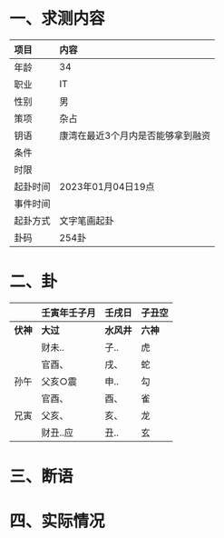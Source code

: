 # 一、求测内容
|项目|内容|
|:-|:-|
|年龄|34|
|职业|IT|
|性别|男|
|策项|杂占|
|钥语|康湾在最近3个月内是否能够拿到融资|
|条件||
|时限||
|起卦时间|2023年01月04日19点|
|事件时间||
|起卦方式|文字笔画起卦|
|卦码|254卦|

# 二、卦
||壬寅年壬子月|壬戌日|子丑空|
|:-|:-|:-|:-|
|**伏神**|**大过**|**水风井**|**六神**|
||财未..|子..|虎|
||官酉、|戌、|蛇|
|孙午|父亥○震|申..|勾|
||官酉、|酉、|雀|
|兄寅|父亥、|亥、|龙|
||财丑..应|丑..|玄|


# 三、断语

# 四、实际情况